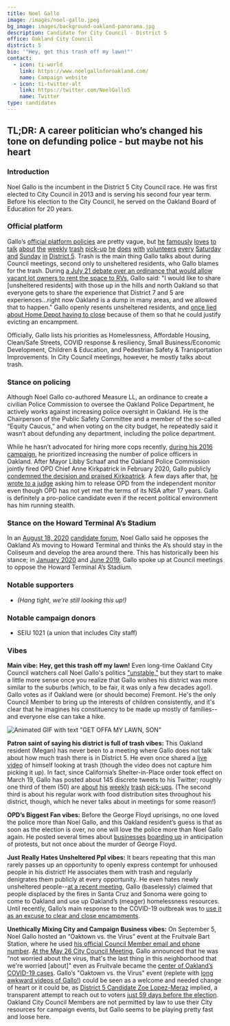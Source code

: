 ```yaml
---
title: Noel Gallo
image: /images/noel-gallo.jpeg
bg_image: images/background-oakland-panorama.jpg
description: Candidate for City Council - District 5
office: Oakland City Council
district: 5
bio: '"Hey, get this trash off my lawn!"'
contact:
  - icon: ti-world
    link: https://www.noelgalloforoakland.com/
    name: Campaign website
  - icon: ti-twitter-alt
    link: https://twitter.com/NoelGallo5
    name: Twitter
type: candidates
---
```

## TL;DR: A career politician who’s changed his tone on defunding police - but maybe not his heart

### Introduction

Noel Gallo is the incumbent in the District 5 City Council race. He was first elected to City Council in 2013 and is serving his second four year term. Before his election to the City Council, he served on the Oakland Board of Education for 20 years.

### Official platform

Gallo’s [official platform policies](https://www.noelgalloforoakland.com/priorities) are pretty vague, but [he](https://twitter.com/NoelGallo5/status/1300228782700204032) [famously](https://twitter.com/NoelGallo5/status/1300124860153094144) [loves](https://twitter.com/NoelGallo5/status/1300124860153094144) [to](https://twitter.com/NoelGallo5/status/1297300464552144896) [talk](https://twitter.com/NoelGallo5/status/1295471244595224576) [about](https://twitter.com/NoelGallo5/status/1295201695715098624) [the](https://twitter.com/NoelGallo5/status/1294783732042194944) [weekly](https://twitter.com/NoelGallo5/status/1292663717004369921) [trash](https://twitter.com/NoelGallo5/status/1292262700127416321) [pick-up](https://twitter.com/NoelGallo5/status/1290123455673769984) [he](https://twitter.com/NoelGallo5/status/1289780852948271105) [does](https://twitter.com/NoelGallo5/status/1287592711101378560) [with](https://twitter.com/NoelGallo5/status/1287228585195970560) [volunteers](https://twitter.com/NoelGallo5/status/1285051494924840960) [every](https://twitter.com/NoelGallo5/status/1284684800947699713) [Saturday](https://twitter.com/NoelGallo5/status/1282487111380131840) [and](https://twitter.com/NoelGallo5/status/1282169381774974977) [Sunday](https://twitter.com/NoelGallo5/status/1279877697041166336) [in](https://twitter.com/NoelGallo5/status/1279559991439974400) [District 5](https://twitter.com/NoelGallo5/status/1277457566394544128). Trash is the main thing Gallo talks about during Council meetings, second only to unsheltered residents, who Gallo blames for the trash. During [a July 21 debate over an ordinance that would allow vacant lot owners to rent the space to RVs](https://twitter.com/DarwinBondGraha/status/1285742647080914944), Gallo said: "I would like to share \[unsheltered residents] with those up in the hills and north Oakland so that everyone gets to share the experience that District 7 and 5 are experiences...right now Oakland is a dump in many areas, and we allowed that to happen." Gallo openly resents unsheltered residents, and [once lied about Home Depot having to close](https://twitter.com/hyphy_republic/status/1120710552387325952?s=20) because of them so that he could justify evicting an encampment.

Officially, Gallo lists his priorities as Homelessness, Affordable Housing, Clean/Safe Streets, COVID response & resiliency, Small Business/Economic Development, Children & Education, and Pedestrian Safety & Transportation Improvements. In City Council meetings, however, he mostly talks about trash.

### Stance on policing

Although Noel Gallo co-authored Measure LL, an ordinance to create a civilian Police Commission to oversee the Oakland Police Department, he actively works against increasing police oversight in Oakland. He is the Chairperson of the Public Safety Committee and a member of the so-called “Equity Caucus,” and when voting on the city budget, he repeatedly said it wasn’t about defunding any department, including the police department.

While he hasn’t advocated for hiring more cops recently, [during his 2016 campaign](https://ballotpedia.org/Noel_Gallo), he prioritized increasing the number of police officers in Oakland. After Mayor Libby Schaaf and the Oakland Police Commission jointly fired OPD Chief Anne Kirkpatrick in February 2020, Gallo publicly [condemned the decision and praised Kirkpatrick](https://abc7news.com/oakland-police-chief-anne-kirkpatrick-fired-mayor-libby-schaaf-city-council-reacts-to-firing-kirkpatricks/5956010/). A few days after that, [he wrote to a judge](https://twitter.com/OKcouncil/status/1234485943849013248?s=20) asking him to release OPD from the independent monitor even though OPD has not yet met the terms of its NSA after 17 years. Gallo is definitely a pro-police candidate even if the recent political environment has him running stealth.

### Stance on the Howard Terminal A’s Stadium

In an [August 18, 2020](https://twitter.com/tdlove5/status/1295921885838897152?s=20) [candidate forum](https://twitter.com/hyphy_republic/status/1295917915124846592?s=20), Noel Gallo said he opposes the Oakland A’s moving to Howard Terminal and thinks the A’s should stay in the Coliseum and develop the area around there. This has historically been his stance; in [January 2020](https://twitter.com/hyphy_republic/status/1219844030843932672?s=20) and [June 2019](https://twitter.com/hyphy_republic/status/1138961351714398209?s=20), Gallo spoke up at Council meetings to oppose the Howard Terminal A’s Stadium.

### Notable supporters

* *(Hang tight, we're still looking this up!)*

### Notable campaign donors

* SEIU 1021 (a union that includes City staff)

### Vibes

**Main vibe:** **Hey, get this trash off my lawn!** Even long-time Oakland City Council watchers call Noel Gallo's politics ["unstable,"](https://twitter.com/hyphy_republic/status/1305998596374851584) but they start to make a little more sense once you realize that Gallo wishes his district was more similar to the suburbs (which, to be fair, it was only a few decades ago!). Gallo votes as if Oakland were (or should become) Fremont. He's the only Council Member to bring up the interests of children consistently, and it's clear that he imagines his constituency to be made up mostly of families--and everyone else can take a hike.

![Animated GIF with text "GET OFFA MY LAWN, SON"](/images/gallo-trash.gif)

**Patron saint of saying his district is full of trash vibes:** This Oakland resident (Megan) has never been to a meeting where Gallo does not talk about how much trash there is in District 5. He even once shared a [live video](https://twitter.com/NoelGallo5/status/1300124860153094144?s=20) of himself looking at trash (though the video does not capture him picking it up). In fact, since California’s Shelter-in-Place order took effect on March 19, Gallo has posted about 145 discrete tweets to his Twitter; roughly one third of them (50) are [about](https://twitter.com/NoelGallo5/status/1259308764039016449?s=20) [his](https://twitter.com/NoelGallo5/status/1266832215947669504?s=20) [weekly](https://twitter.com/NoelGallo5/status/1292663717004369921?s=20) [trash](https://twitter.com/NoelGallo5/status/1294783732042194944?s=20) [pick-ups](https://twitter.com/NoelGallo5/status/1297732204374536192?s=20). (The second third is about his regular work with food distribution sites throughout his district, though, which he never talks about in meetings for some reason!)

**OPD’s Biggest Fan vibes:** Before the George Floyd uprisings, no one loved the police more than Noel Gallo, and this Oakland resident’s guess is that as soon as the election is over, no one will love the police more than Noel Gallo again. He posted several times about [businesses](https://twitter.com/NoelGallo5/status/1267649864256479232?s=20) [boarding up](https://twitter.com/NoelGallo5/status/1269278256349343744?s=20) in anticipation of protests, but not once about the murder of George Floyd.

**Just Really Hates Unsheltered Ppl vibes:** It bears repeating that this man rarely passes up an opportunity to openly express contempt for unhoused people in his district! He associates them with trash and regularly denigrates them publicly at every opportunity. He even hates newly unsheltered people--[at a recent meeting](https://twitter.com/hyphy_republic/status/1299389487634501632?s=20), Gallo (baselessly) claimed that people displaced by the fires in Santa Cruz and Sonoma were going to come to Oakland and use up Oakland’s (meager) homelessness resources. Until recently, Gallo’s main response to the COVID-19 outbreak was to [use it as an excuse to clear and close encampments](https://twitter.com/NoelGallo5/status/1238640677497389057?s=20).

**Unethically Mixing City and Campaign Business vibes:** On September 5, Noel Gallo hosted an “Oaktown vs. the Virus” event at the Fruitvale Bart Station, where he used [his official Council Member email and phone number](https://www.facebook.com/noelgallodistrict5/posts/3748440245168100). [At the May 26 City Council Meeting](https://twitter.com/hyphy_republic/status/1266084306612416513), Gallo announced that he was “not worried about the virus, that's the last thing in this neighborhood that we're worried \[about]" even as Fruitvale became the [center of Oakland’s COVID-19 cases](https://www.mercurynews.com/2020/08/09/coronavirus-exploded-latinx-residents-oakland-fruitvale/). Gallo’s "Oaktown vs. the Virus" event (replete with [long awkward videos of Gallo!](https://www.facebook.com/noelgallodistrict5/videos/3314300105357541)) could be seen as a welcome and needed change of heart or it could be, as [District 5 Candidate Zoe Lopez-Meraz](https://www.oakmtg.club/candidates/zoe-lopez-meraz/) implied, a transparent attempt to reach out to voters [just 59 days before the election](https://twitter.com/zoelopezmeraz/status/1302364880717053953). Oakland City Council Members are not permitted by law to use their City resources for campaign events, but Gallo seems to be playing pretty fast and loose here.
